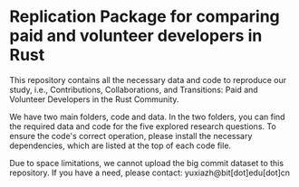 # Replication Package for comparing paid and volunteer developers in Rust

This repository contains all the necessary data and code to reproduce our study, i.e., Contributions, Collaborations, and Transitions: Paid and Volunteer Developers in the Rust Community.

We have two main folders, code and data. In the two folders, you can find the required data and code for the five explored research questions.
To ensure the code's correct operation, please install the necessary dependencies, which are listed at the top of each code file.

Due to space limitations, we cannot upload the big commit dataset to this repository. If you have a need, please contact: yuxiazh@bit[dot]edu[dot]cn
